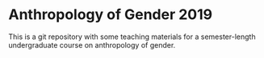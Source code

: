 # Anthropology of Gender 2019

This is a git repository with some teaching materials for a semester-length undergraduate course on anthropology of gender.

